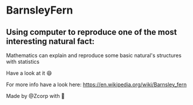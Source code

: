 # BarnsleyFern

## Using computer to reproduce one of the most interesting natural fact:
Mathematics can explain and reproduce some basic natural's structures with statistics 

Have a look at it 😄

For more info have a look here: https://en.wikipedia.org/wiki/Barnsley_fern

Made by @Zcorp with 🖤
